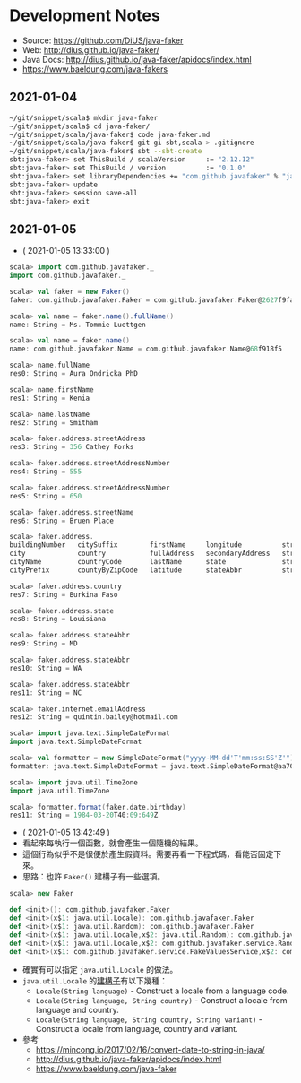 # Development Notes

- Source: https://github.com/DiUS/java-faker
- Web: http://dius.github.io/java-faker/
- Java Docs: http://dius.github.io/java-faker/apidocs/index.html
- https://www.baeldung.com/java-fakers

## 2021-01-04

```bash
~/git/snippet/scala$ mkdir java-faker
~/git/snippet/scala$ cd java-faker/
~/git/snippet/scala/java-faker$ code java-faker.md
~/git/snippet/scala/java-faker$ git gi sbt,scala > .gitignore
~/git/snippet/scala/java-faker$ sbt --sbt-create
sbt:java-faker> set ThisBuild / scalaVersion     := "2.12.12"
sbt:java-faker> set ThisBuild / version          := "0.1.0"
sbt:java-faker> set libraryDependencies += "com.github.javafaker" % "javafaker" % "1.0.2"
sbt:java-faker> update
sbt:java-faker> session save-all
sbt:java-faker> exit
```

## 2021-01-05

- ( 2021-01-05 13:33:00 )
```scala
scala> import com.github.javafaker._
import com.github.javafaker._

scala> val faker = new Faker()
faker: com.github.javafaker.Faker = com.github.javafaker.Faker@2627f9fa

scala> val name = faker.name().fullName()
name: String = Ms. Tommie Luettgen

scala> val name = faker.name()
name: com.github.javafaker.Name = com.github.javafaker.Name@68f918f5

scala> name.fullName
res0: String = Aura Ondricka PhD

scala> name.firstName
res1: String = Kenia

scala> name.lastName
res2: String = Smitham

scala> faker.address.streetAddress
res3: String = 356 Cathey Forks

scala> faker.address.streetAddressNumber
res4: String = 555

scala> faker.address.streetAddressNumber
res5: String = 650

scala> faker.address.streetName
res6: String = Bruen Place

scala> faker.address.
buildingNumber   citySuffix        firstName     longitude          streetAddress         streetSuffix
city             country           fullAddress   secondaryAddress   streetAddressNumber   timeZone
cityName         countryCode       lastName      state              streetName            zipCode
cityPrefix       countyByZipCode   latitude      stateAbbr          streetPrefix          zipCodeByState

scala> faker.address.country
res7: String = Burkina Faso

scala> faker.address.state
res8: String = Louisiana

scala> faker.address.stateAbbr
res9: String = MD

scala> faker.address.stateAbbr
res10: String = WA

scala> faker.address.stateAbbr
res11: String = NC

scala> faker.internet.emailAddress
res12: String = quintin.bailey@hotmail.com

scala> import java.text.SimpleDateFormat
import java.text.SimpleDateFormat

scala> val formatter = new SimpleDateFormat("yyyy-MM-dd'T'mm:ss:SS'Z'")
formatter: java.text.SimpleDateFormat = java.text.SimpleDateFormat@aa70184f

scala> import java.util.TimeZone
import java.util.TimeZone

scala> formatter.format(faker.date.birthday)
res11: String = 1984-03-20T40:09:649Z
```
- ( 2021-01-05 13:42:49 )
- 看起來每執行一個函數，就會產生一個隨機的結果。
- 這個行為似乎不是很便於產生假資料。需要再看一下程式碼，看能否固定下來。
- 思路：也許 `Faker()` 建構子有一些選項。
```scala
scala> new Faker

def <init>(): com.github.javafaker.Faker
def <init>(x$1: java.util.Locale): com.github.javafaker.Faker
def <init>(x$1: java.util.Random): com.github.javafaker.Faker
def <init>(x$1: java.util.Locale,x$2: java.util.Random): com.github.javafaker.Faker
def <init>(x$1: java.util.Locale,x$2: com.github.javafaker.service.RandomService): com.github.javafaker.Faker
def <init>(x$1: com.github.javafaker.service.FakeValuesService,x$2: com.github.javafaker.service.RandomService): com.github.javafaker.Faker
```
- 確實有可以指定 `java.util.Locale` 的做法。
- `java.util.Locale` 的[建構子](https://docs.oracle.com/javase/8/docs/api/java/util/Locale.html#constructor.summary)有以下幾種：
  - `Locale(String language)` - Construct a locale from a language code.
  - `Locale(String language, String country)` - Construct a locale from language and country.
  - `Locale(String language, String country, String variant)` - Construct a locale from language, country and variant.
- 參考
  - https://mincong.io/2017/02/16/convert-date-to-string-in-java/
  - http://dius.github.io/java-faker/apidocs/index.html
  - https://www.baeldung.com/java-faker